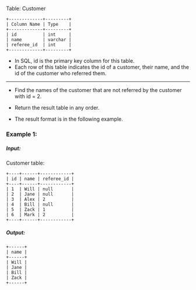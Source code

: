 Table: Customer
```
+-------------+---------+
| Column Name | Type    |
+-------------+---------+
| id          | int     |
| name        | varchar |
| referee_id  | int     |
+-------------+---------+
```
- In SQL, id is the primary key column for this table.
- Each row of this table indicates the id of a customer, their name, and the id of the customer who referred them.
 <hr> 

- Find the names of the customer that are not referred by the customer with id = 2.

- Return the result table in any order.

- The result format is in the following example.

 

### Example 1:

##### Input: 
Customer table:
```
+----+------+------------+
| id | name | referee_id |
+----+------+------------+
| 1  | Will | null       |
| 2  | Jane | null       |
| 3  | Alex | 2          |
| 4  | Bill | null       |
| 5  | Zack | 1          |
| 6  | Mark | 2          |
+----+------+------------+
```
##### Output: 
```
+------+
| name |
+------+
| Will |
| Jane |
| Bill |
| Zack |
+------+
```